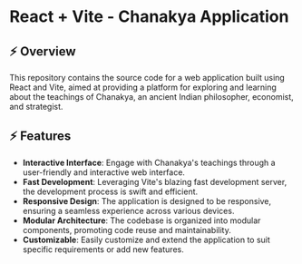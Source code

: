 # React + Vite - Chanakya Application

## :zap: Overview 
This repository contains the source code for a web application built using React and Vite, aimed at providing a platform for exploring and learning about the teachings of Chanakya, an ancient Indian philosopher, economist, and strategist.

## :zap: Features 
- **Interactive Interface**: Engage with Chanakya's teachings through a user-friendly and interactive web interface.
- **Fast Development**: Leveraging Vite's blazing fast development server, the development process is swift and efficient.
- **Responsive Design**: The application is designed to be responsive, ensuring a seamless experience across various devices.
- **Modular Architecture**: The codebase is organized into modular components, promoting code reuse and maintainability.
- **Customizable**: Easily customize and extend the application to suit specific requirements or add new features.

